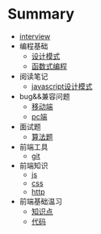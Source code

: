 # Summary

* [interview](README.md)
* 编程基础
    * [设计模式](basic/design-pattern.md)
    * [函数式编程](basic/functional-programming.md)
* 阅读笔记
    * [javascript设计模式](book/design-pattern.md) 
* bug&&兼容问题
    * [移动端](bug/mobile.md)
    * [pc端](bug/pc.md)
* 面试题
    * [算法题](exercise/algorithm.md)
* 前端工具
    * [git](tools/git.md)
* 前端知识
    * [js](topic/js.md)
    * [css](topic/css.md)
    * [http](topic/http.md)
* 前端基础温习
    * [知识点](learn/note.md)
    * [代码](learn/code.md)
